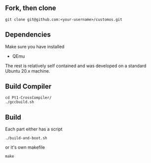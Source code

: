 ## Fork, then clone

```
git clone git@github.com:<your-username>/customos.git
```

## Dependencies

Make sure you have installed

* QEmu

The rest is relatively self contained and was developed on a standard Ubuntu 20.x machine.

## Build Compiler

```
cd Pt1-CrossCompiler/
./gccbuild.sh
```

## Build

Each part either has a script

```
./build-and-boot.sh
```

or it's own makefile

```
make
```
